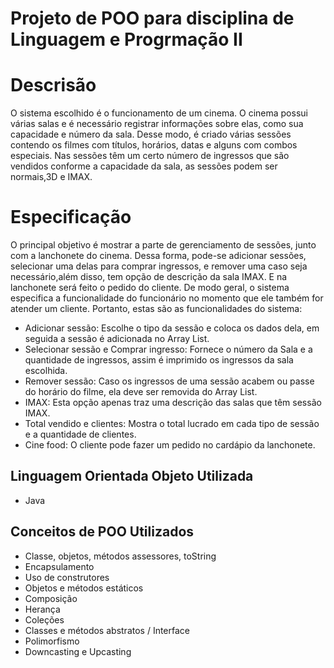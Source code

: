 # Projeto de POO para disciplina de Linguagem e Progrmação II 

# Descrisão
 O sistema escolhido é o funcionamento de um cinema. O cinema possui várias salas e é necessário registrar informações sobre elas, como sua capacidade e número da sala. Desse modo, é criado várias sessões contendo os filmes com títulos, horários, datas e alguns com combos especiais. Nas sessões têm um certo número de ingressos que são vendidos conforme a capacidade da sala, as sessões podem ser normais,3D e IMAX.

# Especificação
 O principal objetivo é mostrar a parte de gerenciamento de sessões, junto com a   lanchonete do cinema. Dessa forma, pode-se adicionar sessões, selecionar uma delas para comprar ingressos, e remover uma caso seja necessário,além disso, tem opção de descrição da sala IMAX. E na lanchonete será feito o pedido do cliente. De modo geral, o sistema especifica a funcionalidade do funcionário no momento que ele também for atender um cliente.
 Portanto, estas são as funcionalidades do sistema: 
 - Adicionar sessão: Escolhe o tipo da sessão e coloca os dados dela, em seguida a sessão é adicionada no Array List.
 - Selecionar sessão e Comprar ingresso: Fornece o número da Sala  e a quantidade de ingressos, assim é imprimido os ingressos da sala escolhida.
 - Remover sessão: Caso os ingressos de uma sessão acabem ou passe do horário do filme, ela deve ser removida do Array List.
 - IMAX: Esta opção apenas traz uma descrição das salas que têm sessão IMAX.
 - Total vendido e clientes: Mostra o total lucrado em cada tipo de sessão e a quantidade de clientes.
 - Cine food: O cliente pode fazer um pedido no cardápio da lanchonete.
 

## Linguagem Orientada Objeto Utilizada
- Java 

## Conceitos de POO Utilizados
- Classe, objetos, métodos assessores, toString
- Encapsulamento
- Uso de construtores
- Objetos e métodos estáticos
- Composição
- Herança
- Coleções
- Classes e métodos abstratos / Interface
- Polimorfismo
- Downcasting e Upcasting
